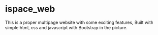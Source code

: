 # ispace_web
This is a proper multipage website with some exciting features, Built with simple html, css and javascript with Bootstrap in the picture. 
